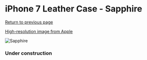 # iPhone 7 Leather Case - Sapphire

[Return to previous page](/iphone_7)

[High-resolution image from Apple](https://store.storeimages.cdn-apple.com/8756/as-images.apple.com/is/MPT92?wid=4500&hei=4500&fmt=png)

<div style="width: 384px"><img src="/everyphone/MPT92.png" alt="Sapphire"></div>

### Under construction
